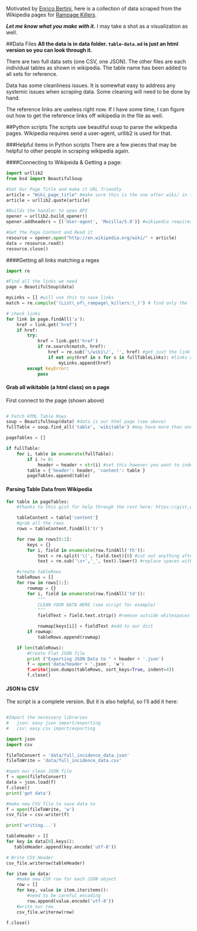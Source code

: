 Motivated by [Enrico Bertini](https://twitter.com/FILWD/status/279827195495591936), here is a collection of data scraped from the Wikipedia pages for [Rampage Killers](http://en.wikipedia.org/wiki/List_of_rampage_killers).

***Let me know what you make with it.*** I may take a shot as a visualization as well.

##Data Files
**All the data is in data folder. `table-data.md` is just an html version so you can look through it.**

There are two full data sets (one CSV, one JSON). The other files are each individual tables as shown in wikipedia. The table name has been added to all sets for reference. 

Data has some cleanliness issues. It is somewhat easy to address any systemic issues when scraping data. Some cleaning will need to be done by hand. 

The reference links are useless right now. If I have some time, I can figure out how to get the reference links off wikipedia in the file as well.

##Python scripts
The scripts use beautiful soup to parse the wikipedia pages. Wikipedia requires send a user-agent, urllib2 is used for that.

###Helpful items in Python scripts
There are a few pieces that may be helpful to other people in scraping wikipedia again. 

####Connecting to Wikipeida & Getting a page:

```python
import urllib2
from bs4 import BeautifulSoup 

#Set Our Page Title and make it URL friendly
article = "Wiki_page_title" #make sure this is the one after wiki/ in the url
article = urllib2.quote(article)

#Builds the handler to open API
opener = urllib2.build_opener()
opener.addheaders = [('User-agent', 'Mozilla/5.0')] #wikipedia requires user-agent

#Get the Page Content and Read it
resource = opener.open("http://en.wikipedia.org/wiki/" + article)
data = resource.read()
resource.close()
```

####Getting all links matching a regex

```python
import re

#Find all the links we need
page = BeautifulSoup(data)

myLinks = [] #will use this to save links
match = re.compile('(List\_of\_rampage\_killers:\_)') # find only the links we want

# check links
for link in page.findAll('a'):
    href = link.get('href')
    if href:
        try:
            href = link.get('href')
            if re.search(match, href):
                href = re.sub('\/wiki\/', '', href) #get just the link title
                if not any(href in s for s in fullTableLinks): #links are probably multiple times on page
                    myLinks.append(href)
        except KeyError:
            pass

```

#### Grab all wikitable (a html class) on a page

First connect to the page (shown above)

```python

# Fetch HTML Table Rows
soup = BeautifulSoup(data) #data is our html page (see above)
fullTable = soup.find_all('table', 'wikitable') #may have more than one... fun!

pageTables = []

if fullTable:
    for i, table in enumerate(fullTable):
        if i != 0:
            header = header + str(i) #set this however you want to index multiple tables
        table = {'header': header, 'content': table }
        pageTables.append(table)

```
#### Parsing Table Data from Wikipedia

```python
for table in pageTables:
    #thanks to this gist for help through the rest here: https://gist.github.com/1501715

    tableContent = table['content']
    #grab all the rows
    rows = tableContent.findAll('tr')

    for row in rows[0:1]:
        keys = {}
        for i, field in enumerate(row.findAll('th')):
            text = re.split('\(', field.text)[0] #cut out anything after ()
            text = re.sub('\s+','_', text).lower() #replace spaces with _ and make lowercase

    #create tableRows
    tableRows = []
    for row in rows[1:]:
        rowmap = {}
        for i, field in enumerate(row.findAll('td')):
            """
            CLEAN YOUR DATA HERE (see script for example)
            """
            fieldText = field.text.strip() #remove outside whitespaces

            rowmap[keys[i]] = fieldText #add to our dict
        if rowmap:
            tableRows.append(rowmap)

    if len(tableRows):
        #Create Flat JSON file
        print ("Exporting JSON Data to " + header + '.json')
        f = open('data/header + '.json', 'w')
        f.write(json.dumps(tableRows, sort_keys=True, indent=4))
        f.close()
```

#### JSON to CSV 

The script is a complete version. But it is also helpful, so I'll add it here:


```python

#Import the necessary libraries
#	json: easy json import/exporting
#	csv: easy csv import/exporting

import json
import csv

fileToConvert = 'data/full_incidence_data.json'
fileToWrite = 'data/full_incidence_data.csv'

#open our clean JSON file
f = open(fileToConvert)
data = json.load(f)
f.close()
print('got data')

#make new CSV file to save data to
f = open(fileToWrite, 'w')
csv_file = csv.writer(f)

print('writing...')

tableHeader = []
for key in data[0].keys():
   tableHeader.append(key.encode('utf-8'))

# Write CSV Header
csv_file.writerow(tableHeader)

for item in data:
    #make new CSV row for each JSON object
    row = []
    for key, value in item.iteritems():
        #need to be careful encoding
        row.append(value.encode('utf-8'))
    #write our row
    csv_file.writerow(row)

f.close()
```
